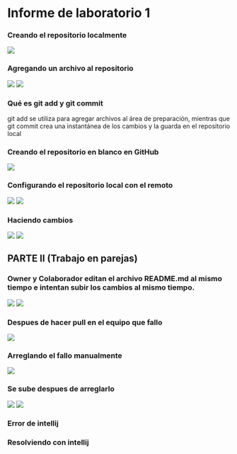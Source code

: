 # Informe de laboratorio 1

### Creando el repositorio localmente
![](https://github.com/lisaforero/lab1_cvds/blob/master/1.png)

### Agregando un archivo al repositorio
![](https://github.com/lisaforero/lab1_cvds/blob/master/2.png)
![](https://github.com/lisaforero/lab1_cvds/blob/master/3.png)

### Qué es git add y git commit
git add se utiliza para agregar archivos al área de preparación, mientras que git commit crea una instantánea de los cambios y la guarda en el repositorio local

### Creando el repositorio en blanco en GitHub
![](https://github.com/lisaforero/lab1_cvds/blob/master/4.png)

### Configurando el repositorio local con el remoto
![](https://github.com/lisaforero/lab1_cvds/blob/master/5.png)
![](https://github.com/lisaforero/lab1_cvds/blob/master/6.png)

### Haciendo cambios
![](https://github.com/lisaforero/lab1_cvds/blob/master/7.png)
![](https://github.com/lisaforero/lab1_cvds/blob/master/8.png)

## PARTE II (Trabajo en parejas)

### Owner y Colaborador editan el archivo README.md al mismo tiempo e intentan subir los cambios al mismo tiempo.
![](https://github.com/lisaforero/lab1_cvds/blob/master/9.png)
![](https://github.com/lisaforero/lab1_cvds/blob/master/10.png)

### Despues de hacer pull en el equipo que fallo
![](https://github.com/lisaforero/lab1_cvds/blob/master/11.png)

### Arreglando el fallo manualmente
![](https://github.com/lisaforero/lab1_cvds/blob/master/12.png)

### Se sube despues de arreglarlo
![](https://github.com/lisaforero/lab1_cvds/blob/master/13.png)
![](https://github.com/lisaforero/lab1_cvds/blob/master/14.png)



### Error de intellij
### Resolviendo con intellij


